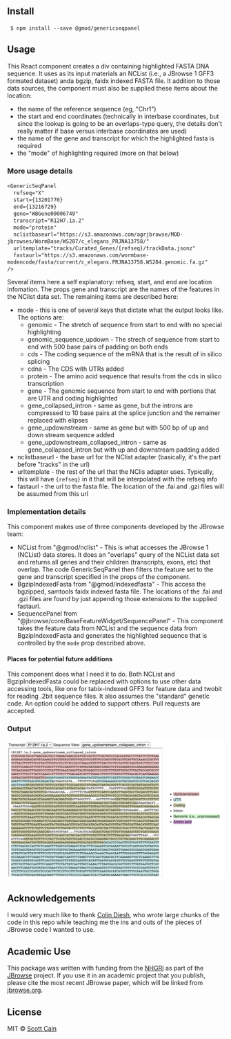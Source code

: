 ## Install

     $ npm install --save @gmod/genericseqpanel

## Usage

This React component creates a div containing highlighted FASTA DNA sequence. It uses as its input materials an NCList (i.e., a JBrowse 1 GFF3 formated dataset) anda bgzip, faidx indexed FASTA file.  It addition to those data sources, the component must also be supplied these items about the location:

* the name of the reference sequence (eg, "Chr1")
* the start and end coordinates (technically in interbase coordinates, but since the lookup is going to be an overlaps-type query, the details don't really matter if base versus interbase coordinates are used)
* the name of the gene and transcript for which the highlighted fasta is required
* the "mode" of highlighting required (more on that below)

### More usage details

    <GenericSeqPanel
      refseq="X"
      start={13201770}
      end={13216729}
      gene="WBGene00006749"
      transcript="R12H7.1a.2"
      mode="protein"
      nclistbaseurl="https://s3.amazonaws.com/agrjbrowse/MOD-jbrowses/WormBase/WS287/c_elegans_PRJNA13758/"
      urltemplate="tracks/Curated_Genes/{refseq}/trackData.jsonz"
      fastaurl="https://s3.amazonaws.com/wormbase-modencode/fasta/current/c_elegans.PRJNA13758.WS284.genomic.fa.gz"
    />

Several items here a self explanatory: refseq, start, and end are location infomation. The props gene and transcript are the names of the features in the NClist data set.  The remaining items are described here:

* mode - this is one of several keys that dictate what the output looks like. The options are:
   * genomic - The stretch of sequence from start to end with no special highlighting
   * genomic_sequence_updown - The strech of sequence from start to end with 500 base pairs of padding on both ends
   * cds - The coding sequence of the mRNA that is the result of in silico splicing
   * cdna - The CDS with UTRs added
   * protein - The amino acid sequence that results from the cds in silico transcription
   * gene - The genomic sequence from start to end with portions that are UTR and coding highlighted
   * gene_collapsed_intron - same as gene, but the introns are compressed to 10 base pairs at the splice junction and the remainer replaced with elipses
   * gene_updownstream - same as gene but with 500 bp of up and down stream sequence added 
   * gene_updownstream_collapsed_intron - same as gene_collapsed_intron but with up and downstream padding added
* nclistbaseurl - the base url for the NClist adapter (basically, it's the part before "tracks" in the url)
* urltemplate - the rest of the url that the NClis adapter uses. Typically, this will have `{refseq}` in it that will be interpolated with the refseq info
* fastaurl - the url to the fasta file. The location of the .fai and .gzi files will be assumed from this url

### Implementation details

This component makes use of three components developed by the JBrowse team:

* NCList from "@gmod/nclist" - This is what accesses the JBrowse 1 (NCList) data stores. It does an "overlaps" query of the NCList data set and returns all genes and their children (transcripts, exons, etc) that overlap. The code GenericSeqPanel then filters the feature set to the gene and transcript specified in the props of the component.
* BgzipIndexedFasta from "@gmod/indexedfasta" - This access the bgzipped, samtools faidx indexed fasta file. The locations of the .fai and .gzi files are found by just appending those extensions to the supplied fastaurl. 
* SequencePanel from "@jbrowse/core/BaseFeatureWidget/SequencePanel" - This component takes the feature data from NCList and the sequence data from BgzipIndexedFasta and generates the highlighted sequence that is controlled by the `mode` prop described above.

#### Places for potential future additions

This component does what I need it to do. Both NCList and BgzipIndexedFasta could be replaced with options to use other data accessing tools, like one for tabix-indexed GFF3 for feature data and twobit for reading .2bit sequence files.  It also assumes the "standard" genetic code. An option could be added to support others. Pull requests are accepted.

### Output

![Screenshot of sample output showing a few dozen rows of fasta sequence with color highlighting](img/example_output.png)

## Acknowledgements

I would very much like to thank [Colin Diesh](https://github.com/cmdcolin), who wrote large chunks of the code in this repo while teaching me the ins and outs of the pieces of JBrowse code I wanted to use.

## Academic Use

This package was written with funding from the [NHGRI](http://genome.gov) as part of the [JBrowse](http://jbrowse.org) project. If you use it in an academic project that you publish, please cite the most recent JBrowse paper, which will be linked from [jbrowse.org](http://jbrowse.org).

## License

MIT © [Scott Cain](https://github.com/scottcain)

